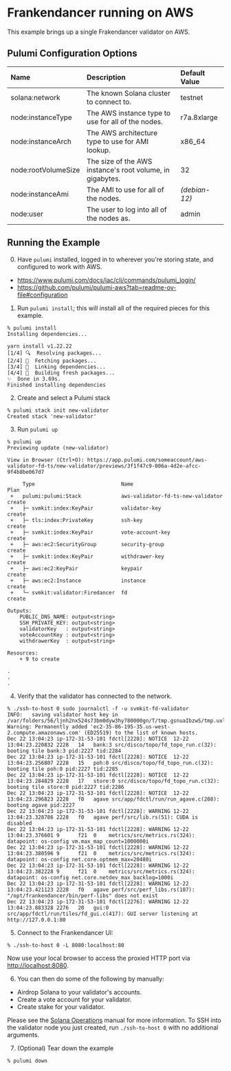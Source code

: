 # Frankendancer running on AWS

This example brings up a single Frakendancer validator on AWS.

## Pulumi Configuration Options

| Name                | Description                                                       | Default Value |
| :------------------ | :---------------------------------------------------------------- | :------------ |
| solana:network      | The known Solana cluster to connect to.                           | testnet       |
| node:instanceType   | The AWS instance type to use for all of the nodes.                | r7a.8xlarge   |
| node:instanceArch   | The AWS architecture type to use for AMI lookup.                  | x86_64        |
| node:rootVolumeSize | The size of the AWS instance's root volume, in gigabytes.         | 32            |
| node:instanceAmi    | The AMI to use for all of the nodes.                              | _(debian-12)_ |
| node:user           | The user to log into all of the nodes as.                         | admin         |

## Running the Example

0. Have `pulumi` installed, logged in to wherever you're storing state, and configured to work with AWS.

- https://www.pulumi.com/docs/iac/cli/commands/pulumi_login/
- https://github.com/pulumi/pulumi-aws?tab=readme-ov-file#configuration

1. Run `pulumi install`; this will install all of the required pieces for this example.

```
% pulumi install
Installing dependencies...

yarn install v1.22.22
[1/4] 🔍  Resolving packages...
[2/4] 🚚  Fetching packages...
[3/4] 🔗  Linking dependencies...
[4/4] 🔨  Building fresh packages...
✨  Done in 3.69s.
Finished installing dependencies
```

2. Create and select a Pulumi stack

```
% pulumi stack init new-validator
Created stack 'new-validator'
```

3. Run `pulumi up`

```
% pulumi up
Previewing update (new-validator)

View in Browser (Ctrl+O): https://app.pulumi.com/someaccount/aws-validator-fd-ts/new-validator/previews/3f1f47c9-006a-4d2e-afcc-9f4b8be067d7

     Type                            Name                               Plan
 +   pulumi:pulumi:Stack             aws-validator-fd-ts-new-validator  create
 +   ├─ svmkit:index:KeyPair         validator-key                      create
 +   ├─ tls:index:PrivateKey         ssh-key                            create
 +   ├─ svmkit:index:KeyPair         vote-account-key                   create
 +   ├─ aws:ec2:SecurityGroup        security-group                     create
 +   ├─ svmkit:index:KeyPair         withdrawer-key                     create
 +   ├─ aws:ec2:KeyPair              keypair                            create
 +   ├─ aws:ec2:Instance             instance                           create
 +   └─ svmkit:validator:Firedancer  fd                                 create

Outputs:
    PUBLIC_DNS_NAME: output<string>
    SSH_PRIVATE_KEY: output<string>
    validatorKey   : output<string>
    voteAccountKey : output<string>
    withdrawerKey  : output<string>

Resources:
    + 9 to create

.
.
.

```

4. Verify that the validator has connected to the network.

```
% ./ssh-to-host 0 sudo journalctl -f -u svmkit-fd-validator
INFO:	saving validator host key in /var/folders/56/ljnh2nx524s73bm0dyw3hy780000gn/T/tmp.gsnuaIbzwS/tmp.uxlxVQYehz...
Warning: Permanently added 'ec2-35-86-195-35.us-west-2.compute.amazonaws.com' (ED25519) to the list of known hosts.
Dec 22 13:04:23 ip-172-31-53-101 fdctl[2228]: NOTICE  12-22 13:04:23.220832 2228   14   bank:3 src/disco/topo/fd_topo_run.c(32): booting tile bank:3 pid:2227 tid:2284
Dec 22 13:04:23 ip-172-31-53-101 fdctl[2228]: NOTICE  12-22 13:04:23.256807 2228   15   poh:0 src/disco/topo/fd_topo_run.c(32): booting tile poh:0 pid:2227 tid:2285
Dec 22 13:04:23 ip-172-31-53-101 fdctl[2228]: NOTICE  12-22 13:04:23.284829 2228   17   store:0 src/disco/topo/fd_topo_run.c(32): booting tile store:0 pid:2227 tid:2286
Dec 22 13:04:23 ip-172-31-53-101 fdctl[2228]: NOTICE  12-22 13:04:23.296823 2228   f0   agave src/app/fdctl/run/run_agave.c(208): booting agave pid:2227
Dec 22 13:04:23 ip-172-31-53-101 fdctl[2228]: WARNING 12-22 13:04:23.328786 2228   f0   agave perf/src/lib.rs(51): CUDA is disabled
Dec 22 13:04:23 ip-172-31-53-101 fdctl[2228]: WARNING 12-22 13:04:23.376601 9      f21  0    metrics/src/metrics.rs(324): datapoint: os-config vm.max_map_count=1000000i
Dec 22 13:04:23 ip-172-31-53-101 fdctl[2228]: WARNING 12-22 13:04:23.380596 9      f21  0    metrics/src/metrics.rs(324): datapoint: os-config net.core.optmem_max=20480i
Dec 22 13:04:23 ip-172-31-53-101 fdctl[2228]: WARNING 12-22 13:04:23.382228 9      f21  0    metrics/src/metrics.rs(324): datapoint: os-config net.core.netdev_max_backlog=1000i
Dec 22 13:04:23 ip-172-31-53-101 fdctl[2228]: WARNING 12-22 13:04:23.421123 2228   f0   agave perf/src/perf_libs.rs(107): "/opt/frankendancer/bin/perf-libs" does not exist
Dec 22 13:04:23 ip-172-31-53-101 fdctl[2276]: WARNING 12-22 13:04:23.883328 2276   20   gui:0 src/app/fdctl/run/tiles/fd_gui.c(417): GUI server listening at http://127.0.0.1:80
```

5. Connect to the Frankendancer UI:

```
% ./ssh-to-host 0 -L 8080:localhost:80
```

Now use your local browser to access the proxied HTTP port via [http://localhost:8080](http://localhost:8080).

6. You can then do some of the following by manually:

- Airdrop Solana to your validator's accounts.
- Create a vote account for your validator.
- Create stake for your validator.

Please see the [Solana Operations](https://docs.solanalabs.com/operations/) manual for more information.
To SSH into the validator node you just created, run `./ssh-to-host 0` with no additional arguments.

7. (Optional) Tear down the example

```
% pulumi down
```
